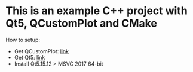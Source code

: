 # This is an example C++ project with Qt5, QCustomPlot and CMake

How to setup:
* Get QCustomPlot: [link](https://www.qcustomplot.com/index.php/download)
* Get Qt5: [link](https://www.qt.io/download-open-source?hsCtaTracking=9f6a2170-a938-42df-a8e2-a9f0b1d6cdce%7C6cb0de4f-9bb5-4778-ab02-bfb62735f3e5)
* Install Qt5.15.12 > MSVC 2017 64-bit
